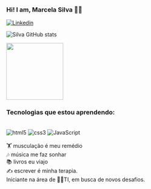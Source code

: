 ### Hi! I am, Marcela Silva 👋🤪

[![Linkedin](https://img.shields.io/badge/LinkedIn-0077B5?style=for-the-badge&logo=linkedin&logoColor=white)](https://www.linkedin.com/in/marcela-silva-76aa36215/)

![Silva GitHub stats](https://github-readme-stats.vercel.app/api?username=marcelamtm&show_icons=true&theme=moltack)

<img height="150em" src="https://github-readme-stats.vercel.app/api/top-langs/?username=marcelamtm&layout=compact&langs_count=7&theme=moltack&cache_seconds=1800"/>

### Tecnologias que estou aprendendo:

<div style="display: inline_black"><br/>
<img align="center" alt="html5" src="https://img.shields.io/badge/HTML5-E34F26?style=for-the-badge&logo=html5&logoColor=white" />
<img align="center" alt="css3" src="https://img.shields.io/badge/CSS3-1572B6?style=for-the-badge&logo=css3&logoColor=white" />
<img align="center" alt="JavaScript" src="https://img.shields.io/badge/JavaScript-323330?style=for-the-badge&logo=javascript&logoColor=F7DF1E"/>
</div>
<br>
🏋️‍ musculação é meu remédio 
<br>
🎶 música me faz sonhar
<br>
📚 livros eu viajo
<br>
✍️ escrever é minha terapia. 
<br>
Iniciante na área de 👩‍💻TI, em busca de novos desafios. 



